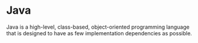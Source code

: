 # Java

Java is a high-level, class-based, object-oriented programming language that is designed to have as few implementation dependencies as possible.